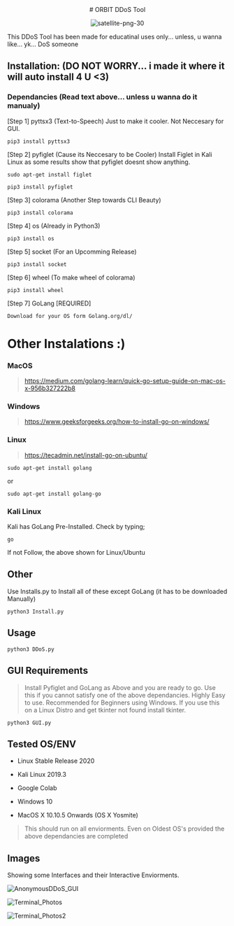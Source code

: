 <div align=center>
# ORBIT DDoS Tool

![satellite-png-30](https://user-images.githubusercontent.com/83523587/224998588-fb8d502f-f9c1-4763-af2f-51ffbec2cf16.png)


<div align="left">


This DDoS Tool has been made for educatinal uses only... unless, u wanna like... yk... DoS someone

## Installation: (DO NOT WORRY... i made it where it will auto install 4 U <3)


### Dependancies (Read text above... unless u wanna do it manualy)

[Step 1] pyttsx3 (Text-to-Speech) Just to make it cooler. Not Neccesary for GUI.
```
pip3 install pyttsx3
```
[Step 2] pyfiglet (Cause its Neccesary to be Cooler)
Install Figlet in Kali Linux as some results show that pyfiglet doesnt show anything.
```
sudo apt-get install figlet
```
```
pip3 install pyfiglet
```
[Step 3] colorama (Another Step towards CLI Beauty)
```
pip3 install colorama
````
[Step 4] os (Already in Python3)
```
pip3 install os
```
[Step 5] socket (For an Upcomming Release)
```
pip3 install socket
```
[Step 6] wheel (To make wheel of colorama) 
```
pip3 install wheel
```
[Step 7] GoLang [REQUIRED]
```
Download for your OS form Golang.org/dl/
```
# Other Instalations :)
### MacOS

> https://medium.com/golang-learn/quick-go-setup-guide-on-mac-os-x-956b327222b8

### Windows

> https://www.geeksforgeeks.org/how-to-install-go-on-windows/

### Linux

> https://tecadmin.net/install-go-on-ubuntu/
```
sudo apt-get install golang
```
or
```
sudo apt-get install golang-go
```

### Kali Linux

Kali has GoLang Pre-Installed.
Check by typing;

```
go 
```
If not Follow, the above shown for Linux/Ubuntu


## Other
Use Installs.py to Install all of these except GoLang (it has to be downloaded Manually)
````
python3 Install.py
````
## Usage
````
python3 DDoS.py
````
## GUI Requirements

> Install Pyfiglet and GoLang as Above and you are ready to go. Use this if you cannot satisfy one of the above dependancies. Highly Easy to use. Recommended for Beginners using Windows. If you use this on a Linux Distro and get tkinter not found install tkinter. 

```
python3 GUI.py
```
## Tested OS/ENV

- Linux Stable Release 2020

- Kali Linux 2019.3

- Google Colab

- Windows 10

- MacOS X 10.10.5 Onwards (OS X Yosmite)

> This should run on all enviorments. Even on Oldest OS's provided the above dependancies are completed

## Images

Showing some Interfaces and their Interactive Enviorments.

![AnonymousDDoS_GUI](https://munublogs.files.wordpress.com/2020/05/screen-shot-2020-05-13-at-8.11.04-pm.png)

![Terminal_Photos](https://munublogs.files.wordpress.com/2020/05/screen-shot-2020-05-13-at-8.09.41-pm.png)

![Terminal_Photos2](https://munublogs.files.wordpress.com/2020/05/screen-shot-2020-05-13-at-8.10.30-pm.png)


